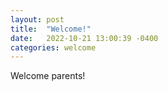 ```yaml
---
layout: post
title:  "Welcome!"
date:   2022-10-21 13:00:39 -0400
categories: welcome
---
```

Welcome parents!